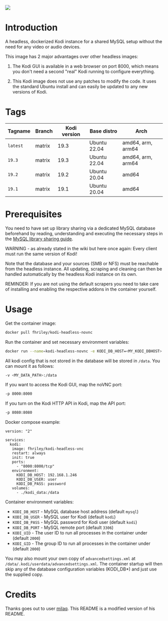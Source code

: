 [![](http://kodi.wiki/images/4/43/Side-by-side-dark-transparent.png)](https://kodi.tv/)

# Introduction

A headless, dockerized Kodi instance for a shared MySQL setup without the need for any video or audio devices.

This image has 2 major advantages over other headless images:

1. The Kodi GUI is available in a web browser on port 8000, which means you don't need a second "real" Kodi running to configure everything.

2. This Kodi image does not use any patches to modify the code. It uses the standard Ubuntu install and can easily be updated to any new versions of Kodi.

# Tags

| Tagname              | Branch      | Kodi version | Base distro          | Arch              |
|----------------------|-------------|--------------|----------------------|-------------------|
| `latest`             | matrix      | 19.3         | Ubuntu 22.04         | amd64, arm, arm64 |
| `19.3`               | matrix      | 19.3         | Ubuntu 22.04         | amd64, arm, arm64 |
| `19.2`               | matrix      | 19.2         | Ubuntu 20.04         | amd64             |
| `19.1`               | matrix      | 19.1         | Ubuntu 20.04         | amd64             |

# Prerequisites
You need to have set up library sharing via a dedicated MySQL database beforehand by reading, understanding and executing the necessary steps in the [MySQL library sharing guide](http://kodi.wiki/view/MySQL).

WARNING - as already stated in the wiki but here once again: Every client must run the same version of Kodi!

Note that the database and your sources (SMB or NFS) must be reachable from the headless instance.
All updating, scraping and cleaning can then be handled automatically by the headless Kodi instance on its own.

REMINDER: If you are not using the default scrapers you need to take care of installing and enabling the respective addons in the container yourself.

# Usage

Get the container image:
```bash
docker pull fhriley/kodi-headless-novnc
```

Run the container and set necessary environment variables:
```bash
docker run --name=kodi-headless-novnc -e KODI_DB_HOST=<MY_KODI_DBHOST> -e KODI_DB_USER=<MY_KODI_DBUSER> -e KODI_DB_PASS=<MY_KODI_DBPASS> fhriley/kodi-headless-novnc
```

All kodi config that is not stored in the database will be stored in `/data`. You can mount it as follows:

```bash
-v <MY_DATA_PATH>:/data
```

If you want to access the Kodi GUI, map the noVNC port:
```bash
-p 8000:8000
```

If you turn on the Kodi HTTP API in Kodi, map the API port:
```bash
-p 8080:8080
```

Docker compose example:

```
version: "2"

services:
  kodi:
   image: fhriley/kodi-headless-vnc
   restart: always
   init: true
   ports:
     - "8000:8000/tcp"
   environment:
     KODI_DB_HOST: 192.168.1.246
     KODI_DB_USER: user
     KODI_DB_PASS: password
   volumes:
     - ./kodi_data:/data
```

Container environment variables:

* `KODI_DB_HOST` - MySQL database host address (default `mysql`)
* `KODI_DB_USER` - MySQL user for Kodi (default `kodi`)
* `KODI_DB_PASS` - MySQL password for Kodi user (default `kodi`)
* `KODI_DB_PORT` - MySQL remote port (default `3306`)
* `KODI_UID` - The user ID to run all processes in the container under (default `2000`)
* `KODI_GID` - The group ID to run all processes in the container under (default `2000`)

You may also mount your own copy of `advancedsettings.xml` at `/data/.kodi/userdata/advancedsettings.xml`. The container startup will then skip any of the database configuration variables (KODI_DB*) and just use the supplied copy.

# Credits

Thanks goes out to user [milaq](https://github.com/milaq/kodi-headless). This README is a modified version of his README.

